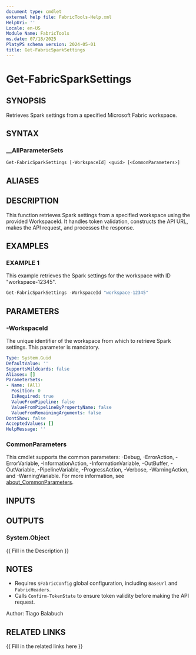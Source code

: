 ```yaml
---
document type: cmdlet
external help file: FabricTools-Help.xml
HelpUri: ''
Locale: en-US
Module Name: FabricTools
ms.date: 07/18/2025
PlatyPS schema version: 2024-05-01
title: Get-FabricSparkSettings
---
```


# Get-FabricSparkSettings

## SYNOPSIS

Retrieves Spark settings from a specified Microsoft Fabric workspace.

## SYNTAX

### __AllParameterSets

```
Get-FabricSparkSettings [-WorkspaceId] <guid> [<CommonParameters>]
```

## ALIASES

## DESCRIPTION

This function retrieves Spark settings from a specified workspace using the provided WorkspaceId.
It handles token validation, constructs the API URL, makes the API request, and processes the response.

## EXAMPLES

### EXAMPLE 1

This example retrieves the Spark settings for the workspace with ID "workspace-12345".

```powershell
Get-FabricSparkSettings -WorkspaceId "workspace-12345"
```

## PARAMETERS

### -WorkspaceId

The unique identifier of the workspace from which to retrieve Spark settings.
This parameter is mandatory.

```yaml
Type: System.Guid
DefaultValue: ''
SupportsWildcards: false
Aliases: []
ParameterSets:
- Name: (All)
  Position: 0
  IsRequired: true
  ValueFromPipeline: false
  ValueFromPipelineByPropertyName: false
  ValueFromRemainingArguments: false
DontShow: false
AcceptedValues: []
HelpMessage: ''
```

### CommonParameters

This cmdlet supports the common parameters: -Debug, -ErrorAction, -ErrorVariable,
-InformationAction, -InformationVariable, -OutBuffer, -OutVariable, -PipelineVariable,
-ProgressAction, -Verbose, -WarningAction, and -WarningVariable. For more information, see
[about_CommonParameters](https://go.microsoft.com/fwlink/?LinkID=113216).

## INPUTS

## OUTPUTS

### System.Object

{{ Fill in the Description }}

## NOTES

- Requires `$FabricConfig` global configuration, including `BaseUrl` and `FabricHeaders`.
- Calls `Confirm-TokenState` to ensure token validity before making the API request.

Author: Tiago Balabuch

## RELATED LINKS

{{ Fill in the related links here }}

